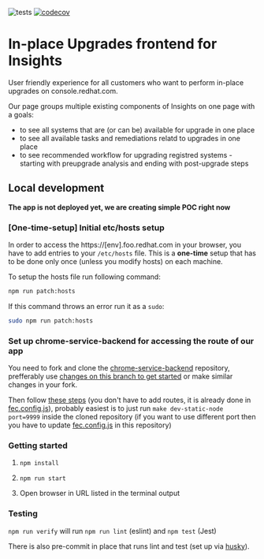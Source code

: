 ![tests](https://github.com/RedHatInsights/in-place-upgrades-frontend/actions/workflows/tests.yml/badge.svg)
[![codecov](https://codecov.io/github/RedHatInsights/in-place-upgrades-frontend/branch/main/graph/badge.svg?token=WXB9W9E9ZU)](https://codecov.io/github/RedHatInsights/in-place-upgrades-frontend)


# In-place Upgrades frontend for Insights

User friendly experience for all customers who want to perform in-place upgrades on console.redhat.com.

Our page groups multiple existing components of Insights on one page with a goals:

* to see all systems that are (or can be) available for upgrade in one place
* to see all available tasks and remediations relatd to upgrades in one place
* to see recommended workflow for upgrading registred systems - starting with preupgrade analysis and ending with post-upgrade steps

## Local development

**The app is not deployed yet, we are creating simple POC right now**

### [One-time-setup] Initial etc/hosts setup

In order to access the https://[env].foo.redhat.com in your browser, you have to add entries to your `/etc/hosts` file. This is a **one-time** setup that has to be done only once (unless you modify hosts) on each machine.

To setup the hosts file run following command:
```bash
npm run patch:hosts
```

If this command throws an error run it as a `sudo`:
```bash
sudo npm run patch:hosts
```

### Set up chrome-service-backend for accessing the route of our app

You need to fork and clone the [chrome-service-backend](https://github.com/RedHatInsights/chrome-service-backend/tree/main) repository, prefferably use [changes on this branch to get started](https://github.com/andywaltlova/chrome-service-backend/tree/add-upgrades-nav-modules) or make similar changes in your fork.

Then follow [these steps](https://github.com/RedHatInsights/chrome-service-backend/blob/main/docs/cloud-services-config.md#serving-files-locally) (you don't have to add routes, it is already done in [fec.config.js](/fec.config.js)), probably easiest is to just run `make dev-static-node port=9999` inside the cloned repository (if you want to use different port then you have to update [fec.config.js](/fec.config.js) in this repository)

### Getting started

1. ```npm install```

2. ```npm run start```

3. Open browser in URL listed in the terminal output

### Testing

`npm run verify` will run `npm run lint` (eslint) and `npm test` (Jest)

There is also pre-commit in place that runs lint and test (set up via [husky](https://github.com/typicode/husky)).